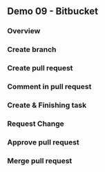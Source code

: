 ## Demo 09 - Bitbucket
### Overview

### Create branch

### Create pull request

### Comment in pull request

### Create & Finishing task

### Request Change

### Approve pull request

### Merge pull request

